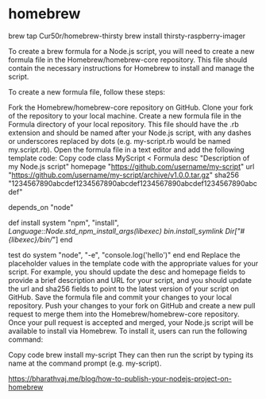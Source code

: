 # homebrew
brew tap Cur50r/homebrew-thirsty
brew install thirsty-raspberry-imager


To create a brew formula for a Node.js script, you will need to create a new formula file in the Homebrew/homebrew-core repository. This file should contain the necessary instructions for Homebrew to install and manage the script.

To create a new formula file, follow these steps:

Fork the Homebrew/homebrew-core repository on GitHub.
Clone your fork of the repository to your local machine.
Create a new formula file in the Formula directory of your local repository. This file should have the .rb extension and should be named after your Node.js script, with any dashes or underscores replaced by dots (e.g. my-script.rb would be named my.script.rb).
Open the formula file in a text editor and add the following template code:
Copy code
class MyScript < Formula
  desc "Description of my Node.js script"
  homepage "https://github.com/username/my-script"
  url "https://github.com/username/my-script/archive/v1.0.0.tar.gz"
  sha256 "1234567890abcdef1234567890abcdef1234567890abcdef1234567890abcdef"

  depends_on "node"

  def install
    system "npm", "install", *Language::Node.std_npm_install_args(libexec)
    bin.install_symlink Dir["#{libexec}/bin/*"]
  end

  test do
    system "node", "-e", "console.log('hello')"
  end
end
Replace the placeholder values in the template code with the appropriate values for your script. For example, you should update the desc and homepage fields to provide a brief description and URL for your script, and you should update the url and sha256 fields to point to the latest version of your script on GitHub.
Save the formula file and commit your changes to your local repository.
Push your changes to your fork on GitHub and create a new pull request to merge them into the Homebrew/homebrew-core repository.
Once your pull request is accepted and merged, your Node.js script will be available to install via Homebrew. To install it, users can run the following command:

Copy code
brew install my-script
They can then run the script by typing its name at the command prompt (e.g. my-script).



https://bharathvaj.me/blog/how-to-publish-your-nodejs-project-on-homebrew